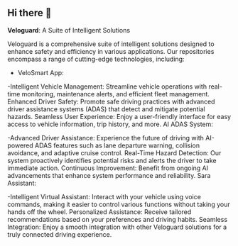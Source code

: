 ## Hi there 👋




**Veloguard**: A Suite of Intelligent Solutions

Veloguard is a comprehensive suite of intelligent solutions designed to enhance safety and efficiency in various applications. Our repositories encompass a range of cutting-edge technologies, including:

- VeloSmart App:

-Intelligent Vehicle Management: Streamline vehicle operations with real-time monitoring, maintenance alerts, and efficient fleet management.
Enhanced Driver Safety: Promote safe driving practices with advanced driver assistance systems (ADAS) that detect and mitigate potential hazards.
Seamless User Experience: Enjoy a user-friendly interface for easy access to vehicle information, trip history, and more.
AI ADAS System:

-Advanced Driver Assistance: Experience the future of driving with AI-powered ADAS features such as lane departure warning, collision avoidance, and adaptive cruise control.
Real-Time Hazard Detection: Our system proactively identifies potential risks and alerts the driver to take immediate action.
Continuous Improvement: Benefit from ongoing AI advancements that enhance system performance and reliability.
Sara Assistant:

-Intelligent Virtual Assistant: Interact with your vehicle using voice commands, making it easier to control various functions without taking your hands off the wheel.
Personalized Assistance: Receive tailored recommendations based on your preferences and driving habits.
Seamless Integration: Enjoy a smooth integration with other Veloguard solutions for a truly connected driving experience.
